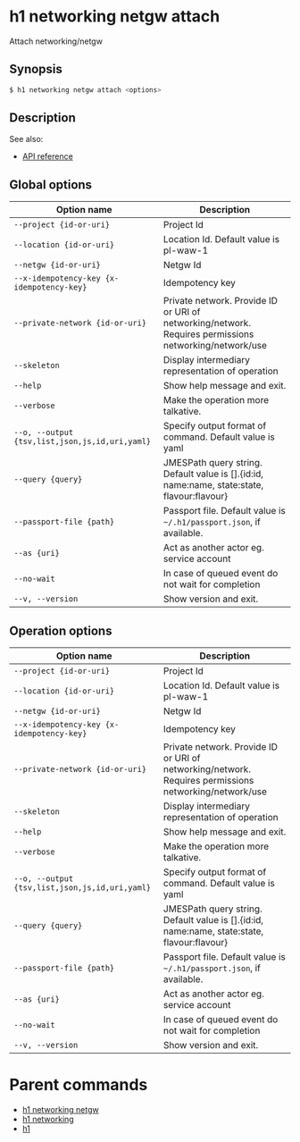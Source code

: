 
# h1 networking netgw attach

Attach networking/netgw

## Synopsis

```bash
$ h1 networking netgw attach <options>
```

## Description

See also:

* [API reference](https://api.hyperone.com/v2/docs#operation/networking_project_netgw_attach)

## Global options

| Option name                                        | Description                                                                                           |
| -------------------------------------------------- | ----------------------------------------------------------------------------------------------------- |
| ```--project {id-or-uri}```                        | Project Id                                                                                            |
| ```--location {id-or-uri}```                       | Location Id. Default value is pl-waw-1                                                                |
| ```--netgw {id-or-uri}```                          | Netgw Id                                                                                              |
| ```--x-idempotency-key {x-idempotency-key}```      | Idempotency key                                                                                       |
| ```--private-network {id-or-uri}```                | Private network. Provide ID or URI of networking/network. Requires permissions networking/network/use |
| ```--skeleton```                                   | Display intermediary representation of operation                                                      |
| ```--help```                                       | Show help message and exit.                                                                           |
| ```--verbose```                                    | Make the operation more talkative.                                                                    |
| ```--o, --output {tsv,list,json,js,id,uri,yaml}``` | Specify output format of command. Default value is yaml                                               |
| ```--query {query}```                              | JMESPath query string. Default value is [].\{id:id, name:name, state:state, flavour:flavour\}         |
| ```--passport-file {path}```                       | Passport file. Default value is ```~/.h1/passport.json```, if available.                              |
| ```--as {uri}```                                   | Act as another actor eg. service account                                                              |
| ```--no-wait```                                    | In case of queued event do not wait for completion                                                    |
| ```--v, --version```                               | Show version and exit.                                                                                |

## Operation options

| Option name                                        | Description                                                                                           |
| -------------------------------------------------- | ----------------------------------------------------------------------------------------------------- |
| ```--project {id-or-uri}```                        | Project Id                                                                                            |
| ```--location {id-or-uri}```                       | Location Id. Default value is pl-waw-1                                                                |
| ```--netgw {id-or-uri}```                          | Netgw Id                                                                                              |
| ```--x-idempotency-key {x-idempotency-key}```      | Idempotency key                                                                                       |
| ```--private-network {id-or-uri}```                | Private network. Provide ID or URI of networking/network. Requires permissions networking/network/use |
| ```--skeleton```                                   | Display intermediary representation of operation                                                      |
| ```--help```                                       | Show help message and exit.                                                                           |
| ```--verbose```                                    | Make the operation more talkative.                                                                    |
| ```--o, --output {tsv,list,json,js,id,uri,yaml}``` | Specify output format of command. Default value is yaml                                               |
| ```--query {query}```                              | JMESPath query string. Default value is [].\{id:id, name:name, state:state, flavour:flavour\}         |
| ```--passport-file {path}```                       | Passport file. Default value is ```~/.h1/passport.json```, if available.                              |
| ```--as {uri}```                                   | Act as another actor eg. service account                                                              |
| ```--no-wait```                                    | In case of queued event do not wait for completion                                                    |
| ```--v, --version```                               | Show version and exit.                                                                                |

# Parent commands

* [h1 networking netgw](./../README.md)
* [h1 networking](./../../README.md)
* [h1](./../../../README.md)
